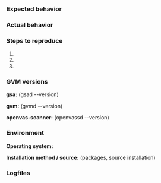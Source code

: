 <!--
If reporting an issue please try to provide the information asked below.

Before reporting an issue please:

1. Be aware that this is not a support forum. If your issue is rather a question
   than a bug report, please use our community forum at
   https://community.greenbone.net/c/gse instead.
2. Make sure that you're using the latest published GVM components for the
   release you are using: https://community.greenbone.net/t/about-the-source-edition-gse-category/176
3. Check the list of issues whether it isn't already reported.
4. Read 1. again and if you still believe you found a software bug please
   continue to file this issue. If you are in doubt use
   https://community.greenbone.net/c/gse instead.

Thanks for your help to keep the communication channels clean and consistent!
-->

### Expected behavior

<!--
  How did you expect GSA to behave?
  Please write down how the web interface should work in your opinion.
-->

### Actual behavior

<!--
  Did something go wrong?
  Is something broken, or not behaving as you expected?
  Is this really a bug? If in doubt please use
  https://community.greenbone.net/c/gse instead.
  Please attach screenshots if possible! They are extremely helpful for
  diagnosing issues.
-->

### Steps to reproduce

<!--
  How would you describe your issue to someone who doesn’t know GSA?
  Try to write a sequence of steps that anybody can repeat to see the issue.
-->

1.
2.
3.

### GVM versions

**gsa:** (gsad --version)

**gvm:** (gvmd --version)

**openvas-scanner:** (openvassd --version)

### Environment

**Operating system:**

<!-- e.g. paste output of uname -a and cat /etc/lsb-release -->

**Installation method / source:** (packages, source installation)

### Logfiles

<!-- in most cases you'll find the logs in /var/log/gvm/ -->
```
```
